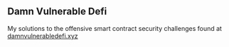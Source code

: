 
## Damn Vulnerable Defi

My solutions to the offensive smart contract security challenges found at [damnvulnerabledefi.xyz](https://damnvulnerabledefi.xyz)

